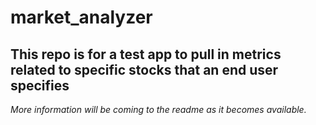# market_analyzer

## This repo is for a test app to pull in metrics related to specific stocks that an end user specifies

*More information will be coming to the readme as it becomes available.*